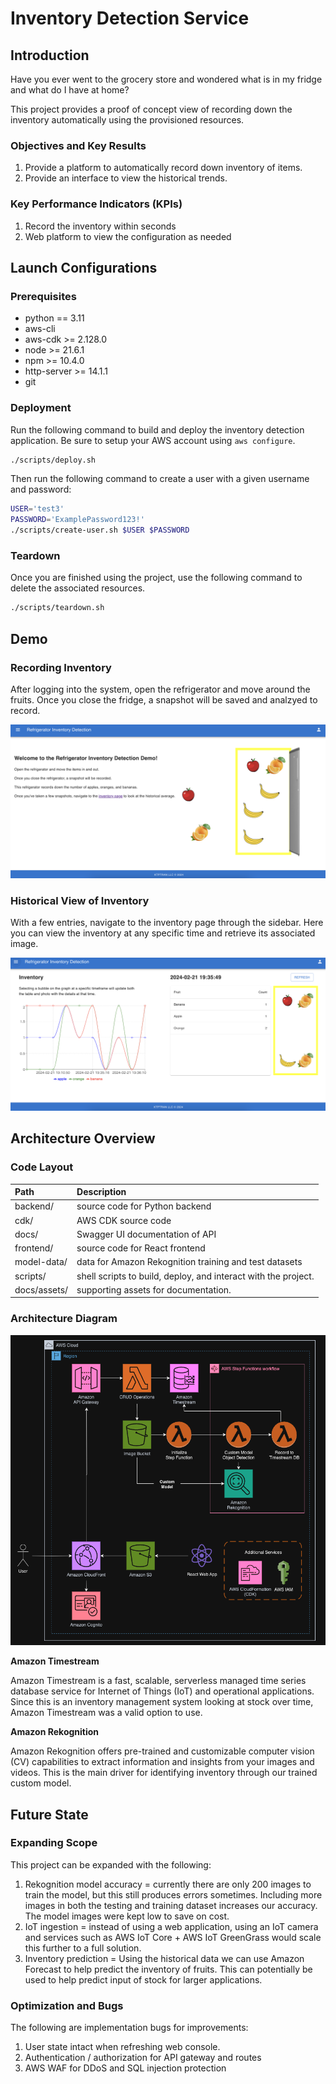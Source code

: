 # Inventory Detection Service

## Introduction

Have you ever went to the grocery store and wondered what is in my fridge and what do I have at home?

This project provides a proof of concept view of recording down the inventory automatically using the provisioned resources.

### Objectives and Key Results

1. Provide a platform to automatically record down inventory of items.
2. Provide an interface to view the historical trends.

### Key Performance Indicators (KPIs)

1. Record the inventory within seconds
2. Web platform to view the configuration as needed

## Launch Configurations

### Prerequisites

- python == 3.11
- aws-cli
- aws-cdk >= 2.128.0
- node >= 21.6.1
- npm >= 10.4.0
- http-server >= 14.1.1
- git

### Deployment

Run the following command to build and deploy the inventory detection application. Be sure to setup your AWS account using `aws configure`.

```bash
./scripts/deploy.sh
```

Then run the following command to create a user with a given username and password:

```bash
USER='test3'
PASSWORD='ExamplePassword123!'
./scripts/create-user.sh $USER $PASSWORD
```

### Teardown

Once you are finished using the project, use the following command to delete the associated resources.

```bash
./scripts/teardown.sh
```

## Demo

### Recording Inventory

After logging into the system, open the refrigerator and move around the fruits. Once you close the fridge, a snapshot will be saved and analzyed to record.

![Refrigerator](docs/assets/refrigerator.png)

### Historical View of Inventory

With a few entries, navigate to the inventory page through the sidebar. Here you can view the inventory at any specific time and retrieve its associated image.

![Inventory](docs/assets/inventory.png)

## Architecture Overview

### Code Layout

| Path         | Description                                                    |
| :----------- | :------------------------------------------------------------- |
| backend/     | source code for Python backend                                 |
| cdk/         | AWS CDK source code                                            |
| docs/        | Swagger UI documentation of API                                |
| frontend/    | source code for React frontend                                 |
| model-data/  | data for Amazon Rekognition training and test datasets         |
| scripts/     | shell scripts to build, deploy, and interact with the project. |
| docs/assets/ | supporting assets for documentation.                           |

### Architecture Diagram

![Architecture Diagram](docs/assets/architecture-diagram.png)

**Amazon Timestream**

Amazon Timestream is a fast, scalable, serverless managed time series database service for Internet of Things (IoT) and operational applications. Since this is an inventory management system looking at stock over time, Amazon Timestream was a valid option to use.

**Amazon Rekognition**

Amazon Rekognition offers pre-trained and customizable computer vision (CV) capabilities to extract information and insights from your images and videos. This is the main driver for identifying inventory through our trained custom model.

## Future State

### Expanding Scope

This project can be expanded with the following:

1. Rekognition model accuracy = currently there are only 200 images to train the model, but this still produces errors sometimes. Including more images in both the testing and training dataset increases our accuracy. The model images were kept low to save on cost.
2. IoT ingestion = instead of using a web application, using an IoT camera and services such as AWS IoT Core + AWS IoT GreenGrass would scale this further to a full solution.
3. Inventory prediction = Using the historical data we can use Amazon Forecast to help predict the inventory of fruits. This can potentially be used to help predict input of stock for larger applications.

### Optimization and Bugs

The following are implementation bugs for improvements:

1. User state intact when refreshing web console.
2. Authentication / authorization for API gateway and routes
3. AWS WAF for DDoS and SQL injection protection
